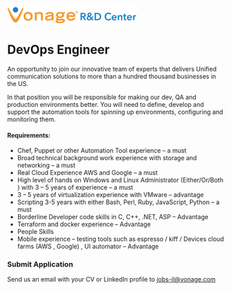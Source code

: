 ![Vonage Logo](/Images/logo-RnD-web.png)

# DevOps Engineer
An opportunity to join our innovative team of experts that delivers Unified communication solutions to more than a hundred thousand businesses in the US.

In that position you will be responsible for making our dev, QA and production environments better. You will need to define, develop and support the automation tools for spinning up environments, configuring and monitoring them.

#### Requirements: 
* Chef, Puppet or other Automation Tool experience – a must
* Broad technical background work experience with storage and networking – a must
* Real Cloud Experience AWS and Google – a must
* High level of hands on Windows and Linux Administrator (Either/Or/Both ) with 3 – 5 years of experience – a must
* 3 – 5 years of virtualization experience with VMware – advantage
* Scripting 3-5 years with either Bash, Perl, Ruby, JavaScript, Python – a must
* Borderline Developer code skills in C, C++, .NET, ASP – Advantage
* Terraform and docker experience – Advantage
* People Skills
* Mobile experience  – testing tools such as espresso / kiff / Devices cloud farms (AWS , Google) , UI automator – Advantage

### Submit Application
Send us an email with your CV or LinkedIn profile to <a href="mailto:jobs-il@vonage.com">jobs-il@vonage.com</a>

